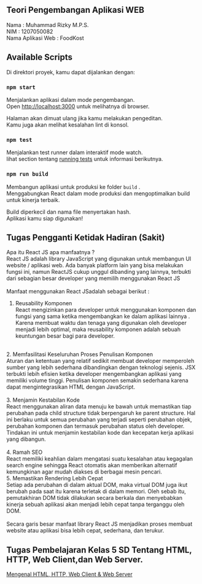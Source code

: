 ## Teori Pengembangan Aplikasi WEB
Nama : Muhammad Rizky M.P.S. <br />
NIM : 1207050082 <br />
Nama Aplikasi Web : FoodKost <br/>
## Available Scripts

Di direktori proyek, kamu dapat dijalankan dengan:

### `npm start`

Menjalankan aplikasi dalam mode pengembangan.<br />
Open [http://localhost:3000](http://localhost:3000) untuk melihatnya di browser.

Halaman akan dimuat ulang jika kamu melakukan pengeditan.<br />
Kamu juga akan melihat kesalahan lint di konsol.

### `npm test`

Menjalankan test runner dalam interaktif mode watch.<br />
lihat section tentang [running tests](https://facebook.github.io/create-react-app/docs/running-tests) untuk informasi berikutnya.

### `npm run build`

Membangun aplikasi untuk produksi ke folder `build` .<br />
Menggabungkan React dalam mode produksi dan mengoptimalkan build untuk kinerja terbaik.

Build diperkecil dan nama file menyertakan hash.<br />
Aplikasi kamu siap digunakan!

## Tugas Pengganti Ketidak Hadiran (Sakit)
Apa itu React JS apa manfaatnya ? <br/>
React JS adalah library JavaScript yang digunakan untuk membangun UI website / aplikasi web. Ada banyak platform lain yang bisa melakukan fungsi ini, namun ReactJS cukup unggul dibanding yang lainnya, terbukti dari sebagian besar developer yang memilih menggunakan React JS <br/>
<br/>
Manfaat menggunakan React JSadalah sebagai berikut : <br/>
1. Reusability Komponen <br/>
React mengizinkan para developer untuk menggunakan komponen dan fungsi yang sama ketika mengembangkan ke dalam aplikasi lainnya . Karena membuat waktu dan tenaga yang digunakan oleh developer menjadi lebih optimal, maka reusability komponen adalah sebuah keuntungan besar bagi para developer.<br/> 
<br/>
2. Memfasilitasi Keseluruhan Proses Penulisan Komponen<br/>
Aturan dan ketentuan yang relatif sedikit membuat developer memperoleh sumber yang lebih sederhana dibandingkan dengan teknologi sejenis. JSX terbukti lebih efisien ketika developer mengembangkan aplikasi yang memiliki volume tinggi. Penulisan komponen semakin sederhana karena dapat mengintegrasikan HTML dengan JavaScript.<br/>
<br/>
3. Menjamin Kestabilan Kode<br/>
React menggunakan aliran data menuju ke bawah untuk memastikan tiap perubahan pada child structure tidak berpengaruh ke parent structure. Hal ini berlaku untuk semua perubahan yang terjadi seperti perubahan objek, perubahan komponen dan termasuk perubahan status oleh developer. Tindakan ini untuk menjamin kestabilan kode dan kecepatan kerja aplikasi yang dibangun. <br/>
<br/>
4. Ramah SEO<br/>
React memiliki keahlian dalam mengatasi suatu kesalahan atau kegagalan search engine sehingga React otomatis akan memberikan alternatif kemungkinan agar mudah diakses di berbagai mesin pencari.<br/>
5. Memastikan Rendering Lebih Cepat <br/>
Setiap ada perubahan di dalam aktual DOM, maka virtual DOM juga ikut berubah pada saat itu karena terletak di dalam memori. Oleh sebab itu, pemutakhiran DOM tidak dilakukan secara berkala dan menyebabkan kinerja sebuah aplikasi akan menjadi lebih cepat tanpa terganggu oleh DOM.<br/>
<br/>
Secara garis besar manfaat library React JS menjadikan proses membuat website atau aplikasi bisa lebih cepat, sederhana, dan terukur. <br/>

## Tugas Pembelajaran Kelas 5 SD Tentang HTML, HTTP, Web Client,dan Web Server.
[Mengenal HTML, HTTP, Web Client & Web Server](https://www.youtube.com/watch?v=zYTearj1BUA)
